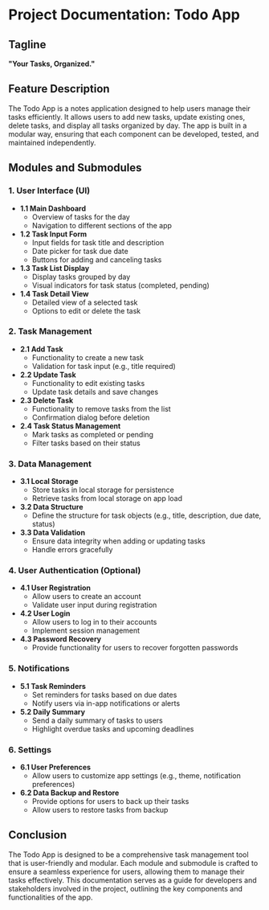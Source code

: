 # Project Documentation: Todo App

## Tagline
**"Your Tasks, Organized."**

## Feature Description
The Todo App is a notes application designed to help users manage their tasks efficiently. It allows users to add new tasks, update existing ones, delete tasks, and display all tasks organized by day. The app is built in a modular way, ensuring that each component can be developed, tested, and maintained independently.

## Modules and Submodules

### 1. User Interface (UI)
   - **1.1 Main Dashboard**
     - Overview of tasks for the day
     - Navigation to different sections of the app
   - **1.2 Task Input Form**
     - Input fields for task title and description
     - Date picker for task due date
     - Buttons for adding and canceling tasks
   - **1.3 Task List Display**
     - Display tasks grouped by day
     - Visual indicators for task status (completed, pending)
   - **1.4 Task Detail View**
     - Detailed view of a selected task
     - Options to edit or delete the task

### 2. Task Management
   - **2.1 Add Task**
     - Functionality to create a new task
     - Validation for task input (e.g., title required)
   - **2.2 Update Task**
     - Functionality to edit existing tasks
     - Update task details and save changes
   - **2.3 Delete Task**
     - Functionality to remove tasks from the list
     - Confirmation dialog before deletion
   - **2.4 Task Status Management**
     - Mark tasks as completed or pending
     - Filter tasks based on their status

### 3. Data Management
   - **3.1 Local Storage**
     - Store tasks in local storage for persistence
     - Retrieve tasks from local storage on app load
   - **3.2 Data Structure**
     - Define the structure for task objects (e.g., title, description, due date, status)
   - **3.3 Data Validation**
     - Ensure data integrity when adding or updating tasks
     - Handle errors gracefully

### 4. User Authentication (Optional)
   - **4.1 User Registration**
     - Allow users to create an account
     - Validate user input during registration
   - **4.2 User Login**
     - Allow users to log in to their accounts
     - Implement session management
   - **4.3 Password Recovery**
     - Provide functionality for users to recover forgotten passwords

### 5. Notifications
   - **5.1 Task Reminders**
     - Set reminders for tasks based on due dates
     - Notify users via in-app notifications or alerts
   - **5.2 Daily Summary**
     - Send a daily summary of tasks to users
     - Highlight overdue tasks and upcoming deadlines

### 6. Settings
   - **6.1 User Preferences**
     - Allow users to customize app settings (e.g., theme, notification preferences)
   - **6.2 Data Backup and Restore**
     - Provide options for users to back up their tasks
     - Allow users to restore tasks from backup

## Conclusion
The Todo App is designed to be a comprehensive task management tool that is user-friendly and modular. Each module and submodule is crafted to ensure a seamless experience for users, allowing them to manage their tasks effectively. This documentation serves as a guide for developers and stakeholders involved in the project, outlining the key components and functionalities of the app.
